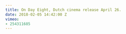 ```yaml
---
title: On Day Eight, Dutch cinema release April 26.
date: 2018-02-05 14:42:00 Z
vimeo:
- 254311685
---
```


